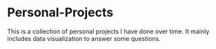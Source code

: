 # Personal-Projects
This is a collection of personal projects I have done over time. It mainly includes data visualization to answer some questions.
